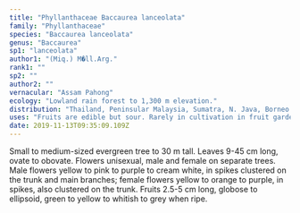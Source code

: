 ```yaml
---
title: "Phyllanthaceae Baccaurea lanceolata"
family: "Phyllanthaceae"
species: "Baccaurea lanceolata"
genus: "Baccaurea"
sp1: "lanceolata"
author1: "(Miq.) M�ll.Arg."
rank1: ""
sp2: ""
author2: ""
vernacular: "Assam Pahong"
ecology: "Lowland rain forest to 1,300 m elevation."
distribution: "Thailand, Peninsular Malaysia, Sumatra, N. Java, Borneo and Palawan."
uses: "Fruits are edible but sour. Rarely in cultivation in fruit gardens."
date: 2019-11-13T09:35:09.109Z
---
```

Small to medium-sized evergreen tree to 30 m tall. Leaves 9-45 cm long, ovate to obovate. Flowers unisexual, male and female on separate trees. Male flowers yellow to pink to purple to cream white, in spikes clustered on the trunk and main branches; female flowers yellow to orange to purple, in spikes, also clustered on the trunk. Fruits 2.5-5 cm long, globose to ellipsoid, green to yellow to whitish to grey when ripe.